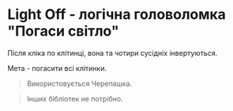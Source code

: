 # Light Off - логічна головоломка **"Погаси світло"**

Після кліка по клітинці, вона та чотири сусідніх інвертуються.

Мета - погасити всі клітинки.

> Використовується Черепашка.

> Інших бібліотек не потрібно.

